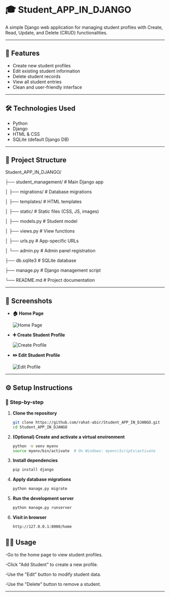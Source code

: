 # 🎓 Student_APP_IN_DJANGO

A simple Django web application for managing student profiles with Create, Read, Update, and Delete (CRUD) functionalities.

---

## 🚀 Features

- Create new student profiles
- Edit existing student information
- Delete student records
- View all student entries
- Clean and user-friendly interface

---

## 🛠️ Technologies Used

- Python
- Django
- HTML & CSS
- SQLite (default Django DB)

---

## 📁 Project Structure

Student_APP_IN_DJANGO/

├── student_management/ # Main Django app

│ ├── migrations/ # Database migrations

│ ├── templates/ # HTML templates

│ ├── static/ # Static files (CSS, JS, images)

│ ├── models.py # Student model

│ ├── views.py # View functions

│ ├── urls.py # App-specific URLs

│ └── admin.py # Admin panel registration

├── db.sqlite3 # SQLite database

├── manage.py # Django management script

└── README.md # Project documentation



---

## 📸 Screenshots


- **🏠 Home Page**
  
  ![Home Page](https://github.com/user-attachments/assets/06a44967-d6d9-48f7-b390-ac7abf614535)


- **➕ Create Student Profile**

  ![Create Profile](path/to/create_profile_screenshot.png)

- **✏️ Edit Student Profile**

  ![Edit Profile](path/to/edit_profile_screenshot.png)

---

## ⚙️ Setup Instructions

### 🔧 Step-by-step

1. **Clone the repository**
   ```bash
   git clone https://github.com/rahat-abir/Student_APP_IN_DJANGO.git
   cd Student_APP_IN_DJANGO
2. **(Optional) Create and activate a virtual environment**
   ```bash
   python -m venv myenv
   source myenv/bin/activate  # On Windows: myenv\Scripts\activate
3. **Install dependencies**
   ```bash
   pip install django
4. **Apply database migrations**
   ```bash
   python manage.py migrate
5. **Run the development server**
   ```bash
   python manage.py runserver
6. **Visit in browser**
   ```bash
   http://127.0.0.1:8000/home

## 🧑‍💻 Usage

-Go to the home page to view student profiles.

-Click "Add Student" to create a new profile.

-Use the "Edit" button to modify student data.

-Use the "Delete" button to remove a student.


---



